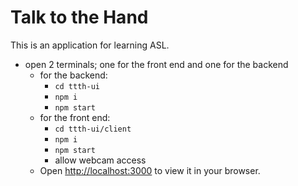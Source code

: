 # Talk to the Hand

This is an application for learning ASL.

- open 2 terminals; one for the front end and one for the backend
  - for the backend:
    - `cd ttth-ui`
    - `npm i`
    - `npm start`
  - for the front end:
    - `cd ttth-ui/client`
    - `npm i`
    - `npm start`
    - allow webcam access
  - Open [http://localhost:3000](http://localhost:3000) to view it in your browser.
